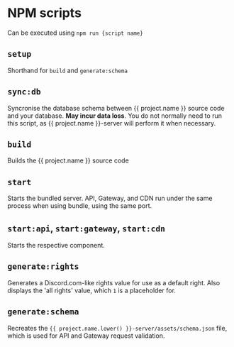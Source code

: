 # NPM scripts

Can be executed using `npm run {script name}`

## `setup`

Shorthand for `build` and `generate:schema`

## `sync:db`

Syncronise the database schema between {{ project.name }} source code and your database.
**May incur data loss**. You do not normally need to run this script, as {{ project.name }}-server will perform it when necessary.

## `build`

Builds the {{ project.name }} source code

## `start`

Starts the bundled server. API, Gateway, and CDN run under the same process when using bundle, using the same port.

## `start:api`, `start:gateway`, `start:cdn`

Starts the respective component.

## `generate:rights`

Generates a Discord.com-like rights value for use as a default right.
Also displays the 'all rights' value, which `1` is a placeholder for.

## `generate:schema`

Recreates the `{{ project.name.lower() }}-server/assets/schema.json` file, which is used for API and Gateway request validation.

